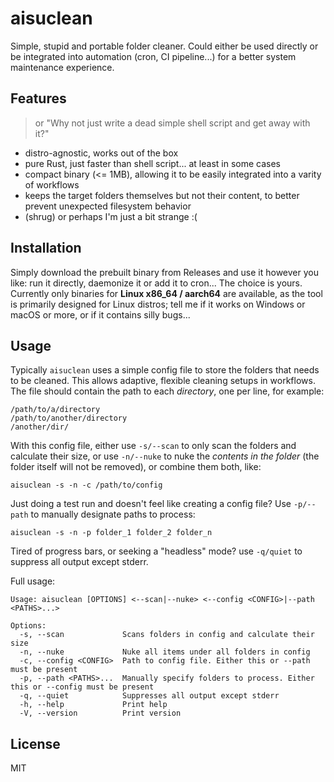 # aisuclean
Simple, stupid and portable folder cleaner.
Could either be used directly or be integrated into automation (cron, CI pipeline...) for a better system maintenance experience.

## Features
> or "Why not just write a dead simple shell script and get away with it?"
- distro-agnostic, works out of the box
- pure Rust, just faster than shell script... at least in some cases
- compact binary (<= 1MB), allowing it to be easily integrated into a varity of workflows
- keeps the target folders themselves but not their content, to better prevent unexpected filesystem behavior
- (shrug) or perhaps I'm just a bit strange :(

## Installation
Simply download the prebuilt binary from Releases and use it however you like: run it directly, daemonize it or add it to cron... The choice is yours.
Currently only binaries for **Linux x86_64 / aarch64** are available, as the tool is primarily designed for Linux distros; tell me if it works on Windows or macOS or more, or if it contains silly bugs...

## Usage
Typically `aisuclean` uses a simple config file to store the folders that needs to be cleaned. This allows adaptive, flexible cleaning setups in workflows. The file should contain the path to each *directory*, one per line, for example:
```
/path/to/a/directory
/path/to/another/directory
/another/dir/
```
With this config file, either use `-s/--scan` to only scan the folders and calculate their size, or use `-n/--nuke` to nuke the *contents in the folder* (the folder itself will not be removed), or combine them both, like:
```
aisuclean -s -n -c /path/to/config
```
Just doing a test run and doesn't feel like creating a config file? Use `-p/--path` to manually designate paths to process:
```
aisuclean -s -n -p folder_1 folder_2 folder_n
```
Tired of progress bars, or seeking a "headless" mode? use `-q/quiet` to suppress all output except stderr.

Full usage:
```
Usage: aisuclean [OPTIONS] <--scan|--nuke> <--config <CONFIG>|--path <PATHS>...>

Options:
  -s, --scan             Scans folders in config and calculate their size
  -n, --nuke             Nuke all items under all folders in config
  -c, --config <CONFIG>  Path to config file. Either this or --path must be present
  -p, --path <PATHS>...  Manually specify folders to process. Either this or --config must be present
  -q, --quiet            Suppresses all output except stderr
  -h, --help             Print help
  -V, --version          Print version
```

## License
MIT